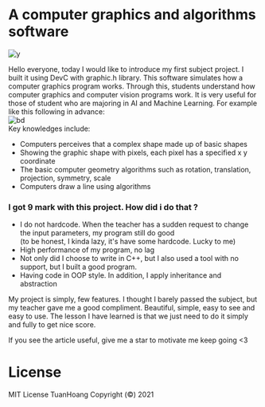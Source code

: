 # A computer graphics and algorithms software  

![y](https://user-images.githubusercontent.com/86332370/142972501-b48d4257-53a3-42aa-b16a-40c2f6289ab3.gif)  
 
Hello everyone, today I would like to introduce my first subject project. I built it using DevC with graphic.h library. This software simulates how a computer graphics program works. Through this, students understand how computer graphics and computer vision programs work. It is very useful for those of student who are majoring in AI and Machine Learning. For example like this following in advance:  
![bd](https://user-images.githubusercontent.com/86332370/142972309-d543dd27-48cd-4191-a7b9-3b941675bb76.gif)  
Key knowledges include:  
- Computers perceives that a complex shape made up of basic shapes
- Showing the graphic shape with pixels, each pixel has a specified x y coordinate
- The basic computer geometry algorithms such as rotation, translation, projection, symmetry, scale
- Computers draw a line using algorithms


### I got 9 mark with this project. How did i do that ?  
+ I do not hardcode. When the teacher has a sudden request to change the input parameters, my program still do good  
 (to be honest, I kinda lazy, it's have some hardcode. Lucky to me)  
+ High performance of my program, no lag
+ Not only did I choose to write in C++, but I also used a tool with no support, but I built a good program.
+ Having code in OOP style. In addition, I apply inheritance and abstraction 

My project is simply, few features. I thought I barely passed the subject, but my teacher gave me a good compliment. Beautiful, simple, easy to see and easy to use. The lesson I have learned is that we just need to do it simply and fully to get nice score.

If you see the article useful, give me a star to motivate me keep going <3  

# License
MIT License TuanHoang Copyright (©) 2021  
